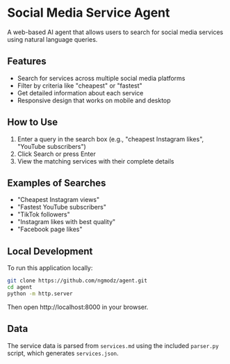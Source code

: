# Social Media Service Agent

A web-based AI agent that allows users to search for social media services using natural language queries.

## Features

- Search for services across multiple social media platforms
- Filter by criteria like "cheapest" or "fastest"
- Get detailed information about each service
- Responsive design that works on mobile and desktop

## How to Use

1. Enter a query in the search box (e.g., "cheapest Instagram likes", "YouTube subscribers")
2. Click Search or press Enter
3. View the matching services with their complete details

## Examples of Searches

- "Cheapest Instagram views"
- "Fastest YouTube subscribers"
- "TikTok followers"
- "Instagram likes with best quality"
- "Facebook page likes"

## Local Development

To run this application locally:

```bash
git clone https://github.com/ngmodz/agent.git
cd agent
python -m http.server
```

Then open http://localhost:8000 in your browser.

## Data

The service data is parsed from `services.md` using the included `parser.py` script, which generates `services.json`. 